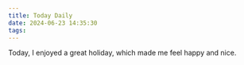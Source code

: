 ```yaml
---
title: Today Daily
date: 2024-06-23 14:35:30
tags:
---
```


Today, I enjoyed a great holiday, which made me feel happy and nice.
